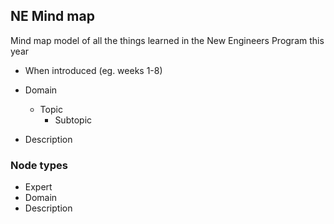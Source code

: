 ## NE Mind map
Mind map model of all the things learned in the New Engineers Program this year

- When introduced (eg. weeks 1-8)
- Domain
  - Topic
    - Subtopic

- Description


### Node types
- Expert
- Domain
- Description



